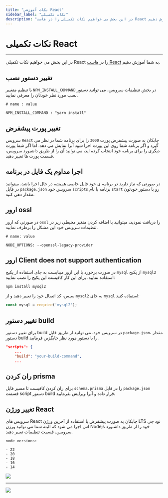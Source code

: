 ```yaml
---
title: "نکات آموزشی React"
sidebar_label: "نکات تکمیلی"
description: "در این بخش می خواهیم نکات تکمیلی را در هاست React به شما آموزش دهیم."
---
```


# نکات تکمیلی React
---

در این بخش می خواهیم نکات تکمیلی React را در [هاست React](https://chabokan.net/cloud-hosting/react/) به شما آموزش دهیم.

## تغییر دستور نصب

با تنظیم متغییر `NPM_INSTALL_COMMAND` در بخش تنظیمات سرویس، می توانید دستور نصب مورد نظر خودتان را معرفی نمایید.

```properties
# name : value

NPM_INSTALL_COMMAND : "yarn install"
```

## تغییر پورت پیشفرض

سرویس `React` چابکان به صورت پیشفرض پورت `3000` را برای برنامه شما در نظر می گیرد و اگر برنامه شما روی این پورت اجرا شود آنرا نمایش می دهد. اما اگر شما پورت دیگری را برای برنامه خود انتخاب کرده اید، می توانید آن را از طریق داشبورد سرویس، قسمت پورت ها تغییر دهید.

## اجرا مداوم یک فایل در برنامه

در صورتی که نیاز دارید در برنامه ی خود فایل خاصی همیشه در حال اجرا باشد، میتوانید در فایل `package.json` سرویس خود `scripts` برنامه با نام `start` رو با دستور خودتون مقدار دهی کنید.

## ارور ossl

در صورتی که ارور `ossl` را دریافت نمودید، میتوانید با اضافه کردن متغیر محیطی زیر در تنظیمات سرویس خود این مشکل را برطرف نمایید.

```properties
# name: value

NODE_OPTIONS: --openssl-legacy-provider
```

## ارور Client does not support authentication

در صورت برخورد با این ارور میبایست به جای استفاده از پکیج `mysql` از پکیج `mysql2` استفاده نمایید. برای این کار کافیست این پکیج را نصب نمایید:

```shell
npm install mysql2
```
سپس، کد اتصال خود را تغییر دهید و از `mysql2` به جای `mysql` استفاده کنید:

```javascript
const mysql = require('mysql2');
```

## تغییر دستور build

برای تغییر دستور build در سرویس خود، می توانید از طریق فایل `package.json`، مقدار دستور build را با دستور مورد نظر جایگزین فرمایید.

```json
"scripts": {
    ...
    "build": "your-build-command",
    ...
```

## ران کردن prisma

برای ران کردن کافیست تا مسیر فایل `schema.prisma` را در فایل `package.json` قسمت script دستور build قرار داده و آنرا ویرایش بفرمایید.

## تغییر ورژن React

سرویس های React چابکان به صورت پیشفرض با استفاده از آخرین ورژن LTS نود جی اس اجرا می شود که البته شما می توانید ورژن Nodejs خود را از طریق داشبورد سرویس، قسمت تنظیمات تغییر دهید.

```text
node versions:

- 22
- 20
- 18
- 16
- 14
```

![](https://s1.chabokan.net/docs/images/react-node-version.png)

---
<a href="https://hub.chabokan.net/fa/services/create/react" ><img src="https://s1.chabokan.net/docs/images/react-banner.png" /></a>